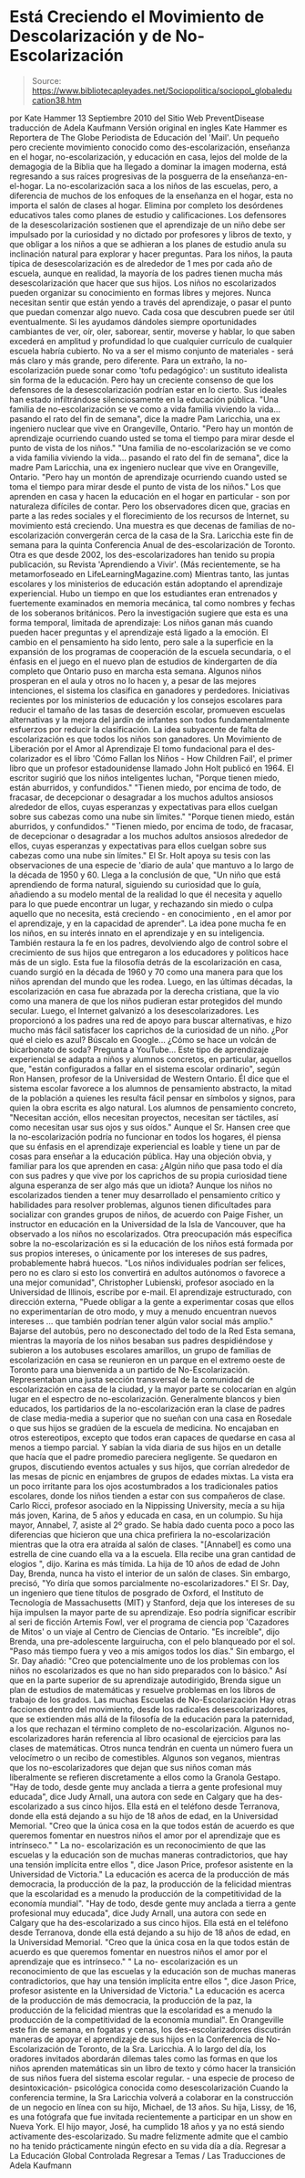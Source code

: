 # Está Creciendo el Movimiento de Descolarización y de No-Escolarización

> Source: https://www.bibliotecapleyades.net/Sociopolitica/sociopol_globaleducation38.htm

por Kate Hammer
13 Septiembre 2010
del Sitio Web PreventDisease
traducción de Adela Kaufmann Versión original en ingles
Kate Hammer es Reportera de The Globe Periodista de Educación del 'Mail'.
Un pequeño pero creciente movimiento conocido como des-escolarización, enseñanza en el hogar, no-escolarización, y educación en casa, lejos del molde de la demagogia de la Biblia que ha llegado a dominar la imagen moderna, está regresando a sus raíces progresivas de la posguerra de la enseñanza-en-el-hogar.
La no-escolarización saca a los niños de las escuelas, pero, a diferencia de muchos de los enfoques de la enseñanza en el hogar, esta no importa el salón de clases al hogar. Elimina por completo los desórdenes educativos tales como planes de estudio y calificaciones.
Los defensores de la desescolarización sostienen que el aprendizaje de un niño debe ser impulsado por la curiosidad y no dictado por profesores y libros de texto, y que obligar a los niños a que se adhieran a los planes de estudio anula su inclinación natural para explorar y hacer preguntas. Para los niños, la pauta típica de desescolarización es de alrededor de 1 mes por cada año de escuela, aunque en realidad, la mayoría de los padres tienen mucha más desescolarización que hacer que sus hijos.
Los niños no escolarizados pueden organizar su conocimiento en formas libres y mejores. Nunca necesitan sentir que están yendo a través del aprendizaje, o pasar el punto que puedan comenzar algo nuevo.
Cada cosa que descubren puede ser útil eventualmente. Si les ayudamos dándoles siempre oportunidades cambiantes de ver, oír, oler, saborear, sentir, moverse y hablar, lo que saben excederá en amplitud y profundidad lo que cualquier currículo de cualquier escuela habría cubierto. No va a ser el mismo conjunto de materiales - será más claro y más grande, pero diferente.
Para un extraño, la no-escolarización puede sonar como 'tofu pedagógico': un sustituto idealista sin forma de la educación. Pero hay un creciente consenso de que los defensores de la desescolarización podrían estar en lo cierto.
Sus ideales han estado infiltrándose silenciosamente en la educación pública.
"Una familia de no-escolarización se ve como a vida familia viviendo la vida... pasando el rato del fin de semana", dice la madre Pam Laricchia, una ex ingeniero nuclear que vive en Orangeville, Ontario. "Pero hay un montón de aprendizaje ocurriendo cuando usted se toma el tiempo para mirar desde el punto de vista de los niños."
"Una familia de no-escolarización se ve como a vida familia viviendo la vida... pasando el rato del fin de semana", dice la madre Pam Laricchia, una ex ingeniero nuclear que vive en Orangeville, Ontario.
"Pero hay un montón de aprendizaje ocurriendo cuando usted se toma el tiempo para mirar desde el punto de vista de los niños."
Los que aprenden en casa y hacen la educación en el hogar en particular - son por naturaleza difíciles de contar. Pero los observadores dicen que, gracias en parte a las redes sociales y el florecimiento de los recursos de Internet, su movimiento está creciendo. Una muestra es que decenas de familias de no-escolarización convergerán cerca de la casa de la Sra. Laricchia este fin de semana para la quinta Conferencia Anual de des-escolarización de Toronto. Otra es que desde 2002, los des-escolarizadores han tenido su propia publicación, su Revista 'Aprendiendo a Vivir'. (Más recientemente, se ha metamorfoseado en LifeLearningMagazine.com)
Mientras tanto, las juntas escolares y los ministerios de educación están adoptando el aprendizaje experiencial.
Hubo un tiempo en que los estudiantes eran entrenados y fuertemente examinados en memoria mecánica, tal como nombres y fechas de los soberanos británicos. Pero la investigación sugiere que esta es una forma temporal, limitada de aprendizaje: Los niños ganan más cuando pueden hacer preguntas y el aprendizaje está ligado a la emoción.
El cambio en el pensamiento ha sido lento, pero sale a la superficie en la expansión de los programas de cooperación de la escuela secundaria, o el énfasis en el juego en el nuevo plan de estudios de kindergarten de día completo que Ontario puso en marcha esta semana. Algunos niños prosperan en el aula y otros no lo hacen y, a pesar de las mejores intenciones, el sistema los clasifica en ganadores y perdedores.
Iniciativas recientes por los ministerios de educación y los consejos escolares para reducir el tamaño de las tasas de deserción escolar, promueven escuelas alternativas y la mejora del jardín de infantes son todos fundamentalmente esfuerzos por reducir la clasificación.
La idea subyacente de falta de escolarización es que todos los niños son ganadores.
Un Movimiento de Liberación por el Amor al Aprendizaje El tomo fundacional para el des-colarizador es el libro 'Cómo Fallan los Niños - How Children Fail', el primer libro que un profesor estadounidense llamado John Holt publicó en 1964.
El escritor sugirió que los niños inteligentes luchan,
"Porque tienen miedo, están aburridos, y confundidos." "Tienen miedo, por encima de todo, de fracasar, de decepcionar o desagradar a los muchos adultos ansiosos alrededor de ellos, cuyas esperanzas y expectativas para ellos cuelgan sobre sus cabezas como una nube sin límites."
"Porque tienen miedo, están aburridos, y confundidos."
"Tienen miedo, por encima de todo, de fracasar, de decepcionar o desagradar a los muchos adultos ansiosos alrededor de ellos, cuyas esperanzas y expectativas para ellos cuelgan sobre sus cabezas como una nube sin límites."
El Sr. Holt apoya su tesis con las observaciones de una especie de 'diario de aula' que mantuvo a lo largo de la década de 1950 y 60.
Llega a la conclusión de que,
"Un niño que está aprendiendo de forma natural, siguiendo su curiosidad que lo guía, añadiendo a su modelo mental de la realidad lo que él necesita y aquello para lo que puede encontrar un lugar, y rechazando sin miedo o culpa aquello que no necesita, está creciendo - en conocimiento , en el amor por el aprendizaje, y en la capacidad de aprender".
La idea pone mucha fe en los niños, en su interés innato en el aprendizaje y en su inteligencia.
También restaura la fe en los padres, devolviendo algo de control sobre el crecimiento de sus hijos que entregaron a los educadores y políticos hace más de un siglo.
Esta fue la filosofía detrás de la escolarización en casa, cuando surgió en la década de 1960 y 70 como una manera para que los niños aprendan del mundo que les rodea. Luego, en las últimas décadas, la escolarización en casa fue abrazada por la derecha cristiana, que la vio como una manera de que los niños pudieran estar protegidos del mundo secular.
Luego, el Internet galvanizó a los desescolarizadores. Les proporcionó a los padres una red de apoyo para buscar alternativas, e hizo mucho más fácil satisfacer los caprichos de la curiosidad de un niño.
¿Por qué el cielo es azul? Búscalo en Google... ¿Cómo se hace un volcán de bicarbonato de soda? Pregunta a YouTube...
Este tipo de aprendizaje experiencial se adapta a niños y alumnos concretos, en particular, aquellos que,
"están configurados a fallar en el sistema escolar ordinario", según Ron Hansen, profesor de la Universidad de Western Ontario.
Él dice que el sistema escolar favorece a los alumnos de pensamiento abstracto, la mitad de la población a quienes les resulta fácil pensar en símbolos y signos, para quien la obra escrita es algo natural.
Los alumnos de pensamiento concreto,
"Necesitan acción, ellos necesitan proyectos, necesitan ser táctiles, así como necesitan usar sus ojos y sus oídos."
Aunque el Sr. Hansen cree que la no-escolarización podría no funcionar en todos los hogares, él piensa que su énfasis en el aprendizaje experiencial es loable y tiene un par de cosas para enseñar a la educación pública.
Hay una objeción obvia, y familiar para los que aprenden en casa:
¿Algún niño que pasa todo el día con sus padres y que vive por los caprichos de su propia curiosidad tiene alguna esperanza de ser algo más que un idiota?
Aunque los niños no escolarizados tienden a tener muy desarrollado el pensamiento crítico y habilidades para resolver problemas, algunos tienen dificultades para socializar con grandes grupos de niños, de acuerdo con Paige Fisher, un instructor en educación en la Universidad de la Isla de Vancouver, que ha observado a los niños no escolarizados.
Otra preocupación más específica sobre la no-escolarización es si la educación de los niños está formada por sus propios intereses, o únicamente por los intereses de sus padres, probablemente habrá huecos.
"Los niños individuales podrían ser felices, pero no es claro si esto los convertirá en adultos autónomos o favorece a una mejor comunidad", Christopher Lubienski, profesor asociado en la Universidad de Illinois, escribe por e-mail.
El aprendizaje estructurado, con dirección externa,
"Puede obligar a la gente a experimentar cosas que ellos no experimentarían de otro modo, y muy a menudo encuentran nuevos intereses ... que también podrían tener algún valor social más amplio."
Bajarse del autobús, pero no desconectado del todo de la Red Esta semana, mientras la mayoría de los niños besaban sus padres despidiéndose y subieron a los autobuses escolares amarillos, un grupo de familias de escolarización en casa se reunieron en un parque en el extremo oeste de Toronto para una bienvenida a un partido de No-Escolarización.
Representaban una justa sección transversal de la comunidad de escolarización en casa de la ciudad, y la mayor parte se colocarían en algún lugar en el espectro de no-escolarización.
Generalmente blancos y bien educados, los partidarios de la no-escolarización eran la clase de padres de clase media-media a superior que no sueñan con una casa en Rosedale o que sus hijos se gradúen de la escuela de medicina.
No encajaban en otros estereotipos, excepto que todos eran capaces de quedarse en casa al menos a tiempo parcial. Y sabían la vida diaria de sus hijos en un detalle que hacía que el padre promedio pareciera negligente. Se quedaron en grupos, discutiendo eventos actuales y sus hijos, que corrían alrededor de las mesas de picnic en enjambres de grupos de edades mixtas. La vista era un poco irritante para los ojos acostumbrados a los tradicionales patios escolares, donde los niños tienden a estar con sus compañeros de clase.
Carlo Ricci, profesor asociado en la Nippissing University, mecía a su hija más joven, Karina, de 5 años y educada en casa, en un columpio. Su hija mayor, Annabel, 7, asiste al 2º grado.
Se había dado cuenta poco a poco las diferencias que hicieron que una chica prefiriera la no-escolarización mientras que la otra era atraída al salón de clases.
"[Annabel] es como una estrella de cine cuando ella va a la escuela. Ella recibe una gran cantidad de elogios ", dijo.
Karina es más tímida. La hija de 10 años de edad de John Day, Brenda, nunca ha visto el interior de un salón de clases.
Sin embargo, precisó,
"Yo diría que somos parcialmente no-escolarizadores."
El Sr. Day, un ingeniero que tiene títulos de posgrado de Oxford, el Instituto de Tecnología de Massachusetts (MIT) y Stanford, deja que los intereses de su hija impulsen la mayor parte de su aprendizaje.
Eso podría significar escribir al seri de ficción Artemis Fowl, ver el programa de ciencia pop 'Cazadores de Mitos' o un viaje al Centro de Ciencias de Ontario.
"Es increíble", dijo Brenda, una pre-adolescente larguirucha, con el pelo blanqueado por el sol. "Paso más tiempo fuera y veo a mis amigos todos los días."
Sin embargo, el Sr. Day añadió:
"Creo que potencialmente uno de los problemas con los niños no escolarizados es que no han sido preparados con lo básico."
Así que en la parte superior de su aprendizaje autodirigido, Brenda sigue un plan de estudios de matemáticas y resuelve problemas en los libros de trabajo de los grados.
Las muchas Escuelas de No-Escolarización Hay otras facciones dentro del movimiento, desde los radicales desescolarizadores, que se extienden más allá de la filosofía de la educación para la paternidad, a los que rechazan el término completo de no-escolarización.
Algunos no-escolarizadores harán referencia al libro ocasional de ejercicios para las clases de matemáticas. Otros nunca tendrán en cuenta un número fuera un velocímetro o un recibo de comestibles.
Algunos son veganos, mientras que los no-escolarizadores que dejan que sus niños coman más liberalmente se refieren discretamente a ellos como la Granola Gestapo.
"Hay de todo, desde gente muy anclada a tierra a gente profesional muy educada", dice Judy Arnall, una autora con sede en Calgary que ha des-escolarizado a sus cinco hijos. Ella está en el teléfono desde Terranova, donde ella está dejando a su hijo de 18 años de edad, en la Universidad Memorial. "Creo que la única cosa en la que todos están de acuerdo es que queremos fomentar en nuestros niños el amor por el aprendizaje que es intrínseco." " La no- escolarización es un reconocimiento de que las escuelas y la educación son de muchas maneras contradictorios, que hay una tensión implícita entre ellos ", dice Jason Price, profesor asistente en la Universidad de Victoria." La educación es acerca de la producción de más democracia, la producción de la paz, la producción de la felicidad mientras que la escolaridad es a menudo la producción de la competitividad de la economía mundial".
"Hay de todo, desde gente muy anclada a tierra a gente profesional muy educada", dice Judy Arnall, una autora con sede en Calgary que ha des-escolarizado a sus cinco hijos. Ella está en el teléfono desde Terranova, donde ella está dejando a su hijo de 18 años de edad, en la Universidad Memorial.
"Creo que la única cosa en la que todos están de acuerdo es que queremos fomentar en nuestros niños el amor por el aprendizaje que es intrínseco." " La no- escolarización es un reconocimiento de que las escuelas y la educación son de muchas maneras contradictorios, que hay una tensión implícita entre ellos ", dice Jason Price, profesor asistente en la Universidad de Victoria."
La educación es acerca de la producción de más democracia, la producción de la paz, la producción de la felicidad mientras que la escolaridad es a menudo la producción de la competitividad de la economía mundial".
En Orangeville este fin de semana, en fogatas y cenas, los des-escolarizadores discutirán maneras de apoyar el aprendizaje de sus hijos en la Conferencia de No-Escolarización de Toronto, de la Sra. Laricchia.
A lo largo del día, los oradores invitados abordarán dilemas tales como las formas en que los niños aprenden matemáticas sin un libro de texto y cómo hacer la transición de sus niños fuera del sistema escolar regular. - una especie de proceso de desintoxicación- psicológica conocida como desescolarización Cuando la conferencia termine, la Sra Laricchia volverá a colaborar en la construcción de un negocio en línea con su hijo, Michael, de 13 años.
Su hija, Lissy, de 16, es una fotógrafa que fue invitada recientemente a participar en un show en Nueva York. El hijo mayor, José, ha cumplido 18 años y ya no está siendo activamente des-escolarizado. Su madre felizmente admite que el cambio no ha tenido prácticamente ningún efecto en su vida día a día.
Regresar a La Educación Global Controlada
Regresar a Temas / Las Traducciones de Adela Kaufmann
